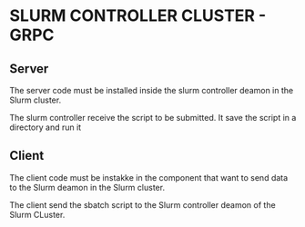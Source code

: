 # SLURM CONTROLLER CLUSTER - GRPC

## Server
The server code must be installed inside the slurm controller deamon in the Slurm cluster.

The slurm controller receive the script to be submitted. It save the script in a directory and run it

## Client
The client code must be instakke in the component that want to send data to the Slurm deamon in the Slurm cluster.

The client send the sbatch script to the Slurm controller deamon of the Slurm CLuster.

